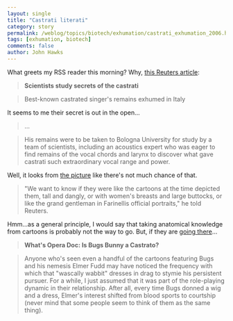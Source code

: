 ```yaml
---
layout: single 
title: "Castrati literati" 
category: story
permalink: /weblog/topics/biotech/exhumation/castrati_exhumation_2006.html
tags: [exhumation, biotech] 
comments: false 
author: John Hawks 
---
```



<p>
What greets my RSS reader this morning? Why, <a href="http://www.msnbc.msn.com/id/13827764/">this Reuters article</a>:
</p>

<blockquote><b>Scientists study secrets of the castrati</b></blockquote>

<blockquote>Best-known castrated singer's remains exhumed in Italy</blockquote>

<p>
It seems to me their secret is out in the open...
</p>

<blockquote>...</blockquote>

<blockquote>His remains were to be taken to Bologna University for study by a team of scientists, including an acoustics expert who was eager to find remains of the vocal chords and larynx to discover what gave castrati such extraordinary vocal range and power.</blockquote>

<p>
Well, it looks from <a href="http://msnbcmedia.msn.com/j/msnbc/Components/Photos/060712/060712_farinelli_vmed_7a.widec.jpg">the picture</a> like there's not much chance of that. 
</p>

<blockquote>"We want to know if they were like the cartoons at the time depicted them, tall and dangly, or with women's breasts and large buttocks, or like the grand gentleman in Farinellis official portraits," he told Reuters.</blockquote>

<p>
Hmm...as a general principle, I would say that taking anatomical knowledge from cartoons is probably not the way to go. But, if they are <a href="http://www.peak.sfu.ca/the-peak/97-1/issue5/opera.html">going there</a>...
</p>

<blockquote><b>What's Opera Doc: Is Bugs Bunny a Castrato?</b></blockquote>

<blockquote>Anyone who's seen even a handful of the cartoons featuring Bugs and his nemesis Elmer Fudd may have noticed the frequency with which that "wascally wabbit" dresses in drag to stymie his persistent pursuer. For a while, I just assumed that it was part of the role-playing dynamic in their relationship. After all, every time Bugs donned a wig and a dress, Elmer's interest shifted from blood sports to courtship (never mind that some people seem to think of them as the same thing).</blockquote>

